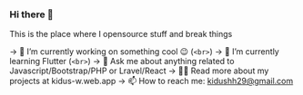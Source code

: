 ### Hi there 👋

This is the place where I opensource stuff and break things 

-> 🔭  I’m currently working on something cool 😉 (`<br>`)
-> 🌱  I’m currently learning Flutter (`<br>`)
-> 💬  Ask me about anything related to Javascript/Bootstrap/PHP or Lravel/React
-> 👨‍💻  Read more about my projects at kidus-w.web.app
-> 📫 How to reach me: kidushh29@gmail.com
